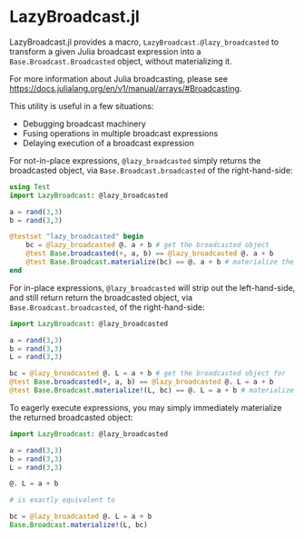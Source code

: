 # LazyBroadcast.jl

LazyBroadcast.jl provides a macro, `LazyBroadcast.@lazy_broadcasted` to
transform a given Julia broadcast expression into a
`Base.Broadcast.Broadcasted` object, without materializing it.

For more information about Julia broadcasting, please see https://docs.julialang.org/en/v1/manual/arrays/#Broadcasting.

This utility is useful in a few situations:

 - Debugging broadcast machinery
 - Fusing operations in multiple broadcast expressions
 - Delaying execution of a broadcast expression


For not-in-place expressions, `@lazy_broadcasted` simply
returns the broadcasted object, via `Base.Broadcast.broadcasted`
of the right-hand-side:

```julia
using Test
import LazyBroadcast: @lazy_broadcasted

a = rand(3,3)
b = rand(3,3)

@testset "lazy_broadcasted" begin
    bc = @lazy_broadcasted @. a + b # get the broadcasted object
    @test Base.broadcasted(+, a, b) == @lazy_broadcasted @. a + b
    @test Base.Broadcast.materialize(bc) == @. a + b # materialize the broadcasted object
end
```

For in-place expressions, `@lazy_broadcasted` will strip out
the left-hand-side, and still return return the broadcasted object,
via `Base.Broadcast.broadcasted`, of the right-hand-side:

```julia
import LazyBroadcast: @lazy_broadcasted

a = rand(3,3)
b = rand(3,3)
L = rand(3,3)

bc = @lazy_broadcasted @. L = a + b # get the broadcasted object for
@test Base.broadcasted(+, a, b) == @lazy_broadcasted @. L = a + b
@test Base.Broadcast.materialize!(L, bc) == @. L = a + b # materialize the broadcasted object
```

To eagerly execute expressions, you may simply immediately
materialize the returned broadcasted object:

```julia
import LazyBroadcast: @lazy_broadcasted

a = rand(3,3)
b = rand(3,3)
L = rand(3,3)

@. L = a + b

# is exactly equivalent to

bc = @lazy_broadcasted @. L = a + b
Base.Broadcast.materialize!(L, bc)
```
